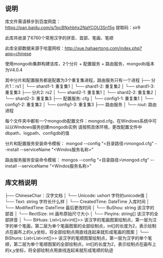 ## 说明
库文件需请移步到百度网盘：https://pan.baidu.com/s/1ocBNxhbhx2NaYCOU3Sn15g  提取码：sir9

此库共收录了6760个常用汉字的拼音、首部、笔画、笔顺

此库全部数据来源于哈童网校：http://xue.hahaertong.com/index.php?app=chinese

使用mongodb集群构建该库，2个分片 + 配置服务 + 路由服务，mongodb版本为V4.0.4

其中分片和配置服务都是配置为3个重复集进程，路由服务只有一个进程
├── 分片1：rs1
│   └── shard1-1: 重复集1
│   └── shard1-2: 重复集2
│   └── shard1-3: 重复集3
├── 分片2: rs2
│   └── shard2-1: 重复集1
│   └── shard2-2: 重复集2
│   └── shard2-3: 重复集3
├── 配置服务: cfg
│   └── config1-1: 重复集1
│   └── config1-2: 重复集2
│   └── config1-3: 重复集3
├── 路由服务
│   └── rout: 路由进程

每个文件夹中都有一个mongodb配置文件：mongod.cfg，在Windows系统中可以以Windows服务创建mongodb实例
请按照具体环境，更改配置文件中dbpath、logpath、configdb的值

分片和配置服务安装命令模板：
mongod --config "<目录路径>\mongod.cfg" --install --serviceName "<Windos服务名称>"

路由服务服务安装命令模板：
mongos --config "<目录路径>\mongod.cfg" --install --serviceName "<Windos服务名称>"


## 库文档说明
├── ChineseChar：汉字文档
│   └── Unicode: ushort 字符的unicode值
│   └── Text: string 字符长什么样
│   └── CreatedTime: DateTime 入库时间
│   └── ModifiedTime: DateTime 最后更改时间
│   └── BuShou: string 该汉字的部首
│   └── RectSize: int 画布原始尺寸大小
│   └── Pinyins: string[] 该汉字的全部拼音
│   └── BiHuas: List<List<int[]>> 该汉字的笔画图案绘制点，第一层为汉字的单个笔画，第二层为单个笔画图案的全部绘制点，int[]的长度为2，表示绘制点在画布上的x,y坐标，将全部绘制点用直线连起来就形成笔画的图案
│   └── BiShuns: List<List<int[]>> 该汉字的笔顺图案绘制点，第一层为汉字的单个笔顺，第二层为单个笔顺图案的全部绘制点，int[]的长度为2，表示绘制点在画布上的x,y坐标，将全部绘制点用直线连起来就形成笔顺的轨迹




